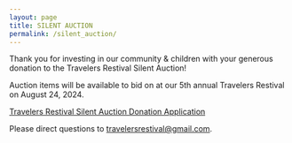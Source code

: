 ```yaml
---
layout: page
title: SILENT AUCTION
permalink: /silent_auction/
---
```


Thank you for investing in our community & children with your generous donation to the Travelers Restival Silent Auction!

Auction items will be available to bid on at our 5th annual Travelers Restival on August 24, 2024.

[Travelers Restival Silent Auction Donation Application](https://docs.google.com/forms/d/e/1FAIpQLSf0CIroiGuaKyjR3IMxXXpntLQVjSViM5Rbj33F_Sqkdbligg/viewform)

Please direct questions to [travelersrestival@gmail.com](mailto:travelersrestival@gmail.com).